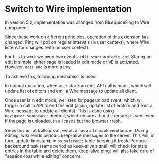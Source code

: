 # Switch to Wire implementation

In version 5.2, implementation was changed from BlueSpicePing to Wire component.

Since these work on different principles, operation of this extension has changed.
Ping will poll on regular intervals (in user context), where Wire listens for changes (with no user context).

For this to work we need two events: `edit start` and `edit end`. 
Staring an edit is simple, either page is loaded in edit mode or VE is activated.
However, `edit end` is more tricky. 

To achieve this, following mechanism is used:

In normal operation, when user starts an edit, API call is made, which will update list of editors and emit
a Wire message to update all client.

Once user is in edit mode, we listen for page unload event, which will trigger a call to API to end the edit
(again, update list of editors and emit a Wire message to update all clients).
This is done using `navigator.sendBeacon` method, which ensures that the request is sent even if the page is unloaded,
in all cases but the browser crash.

Since this is not bulletproof, we also have a fallback mechanism.
During editing, wiki sends periodic keep-alive messages to the server. This will, in turn, update timestamp in
`bs_saferedit` table, keeping it fresh.
Periodic background task (same period as keep-alive signal) will check for stale entries in the table
and delete them.
Keep-alive pings will also take care of "session-loss while editing" concerns.
